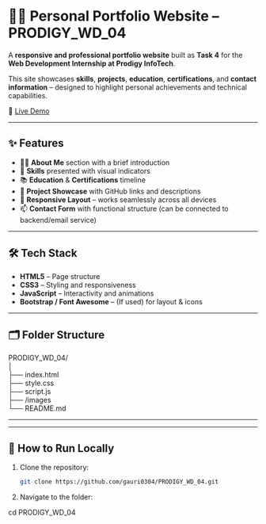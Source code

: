 # 🧑‍💻 Personal Portfolio Website – PRODIGY_WD_04

A **responsive and professional portfolio website** built as **Task 4** for the **Web Development Internship at Prodigy InfoTech**.

This site showcases **skills**, **projects**, **education**, **certifications**, and **contact information** – designed to highlight personal achievements and technical capabilities.

🔗 [Live Demo](https://gauri0304.github.io/PRODIGY_WD_04/)

---

## ✨ Features

- 👩‍💼 **About Me** section with a brief introduction
- 🧰 **Skills** presented with visual indicators
- 📚 **Education** & **Certifications** timeline
- 💼 **Project Showcase** with GitHub links and descriptions
- 📱 **Responsive Layout** – works seamlessly across all devices
- 📫 **Contact Form** with functional structure (can be connected to backend/email service)

---

## 🛠️ Tech Stack

- **HTML5** – Page structure
- **CSS3** – Styling and responsiveness
- **JavaScript** – Interactivity and animations
- **Bootstrap / Font Awesome** – (If used) for layout & icons

---

## 🗂️ Folder Structure

PRODIGY_WD_04/ <br>
│ <br>
├── index.html <br>
├── style.css <br>
├── script.js <br>
├── /images <br>
└── README.md 

---

---

## 🚀 How to Run Locally

1. Clone the repository:
   ```bash
   git clone https://github.com/gauri0304/PRODIGY_WD_04.git

2. Navigate to the folder:

cd PRODIGY_WD_04

